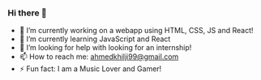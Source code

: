 ### Hi there 👋

- 🔭 I’m currently working on a webapp using HTML, CSS, JS and React!
- 🌱 I’m currently learning JavaScript and React
- 🤔 I’m looking for help with looking for an internship!
- 📫 How to reach me: ahmedkhilji99@gmail.com
- ⚡ Fun fact: I am a Music Lover and Gamer!

<!--
**ahmyk9/ahmyk9** is a ✨ _special_ ✨ repository because its `README.md` (this file) appears on your GitHub profile.

Here are some ideas to get you started:

- 🔭 I’m currently working on ...
- 🌱 I’m currently learning ...
- 👯 I’m looking to collaborate on ...
- 🤔 I’m looking for help with ...
- 💬 Ask me about ...
- 📫 How to reach me: ...
- 😄 Pronouns: ...
- ⚡ Fun fact: ...
-->
